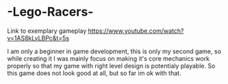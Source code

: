# -Lego-Racers-

Link to exemplary gameplay https://www.youtube.com/watch?v=1AS8kLvLBPc&t=5s
 
I am only a beginner in game development, this is only my second game, so while creating it I was mainly focus on making it's core mechanics work properly so that my game with right level design is potentialy playable. So this game does not look good at all, but so far im ok with that.
